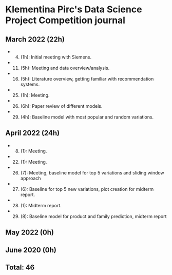 # Klementina Pirc's Data Science Project Competition journal


## March 2022 (22h)
* 4. (1h): Initial meeting with Siemens.
* 11. (5h): Meeting and data overview/analysis.
* 16. (5h): Literature overview, getting familiar with recommendation systems.
* 25. (1h): Meeting.
* 26. (6h): Paper review of different models.
* 29. (4h): Baseline model with most popular and random variations.

## April 2022 (24h)
* 8. (1): Meeting.
* 22. (1): Meeting.
* 26. (7): Meeting, baseline model for top 5 variations and sliding window approach
* 27. (6): Baseline for top 5 new variations, plot creation for midterm report.
* 28. (1): Midterm report.
* 29. (8): Baseline model for product and family prediction, midterm report


## May 2022 (0h)


## June 2020 (0h)


## Total: 46
